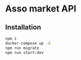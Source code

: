 # Asso market API

## Installation

```bash
npm i
docker-compose up -d
npm run migrate
npm run start:dev
```
